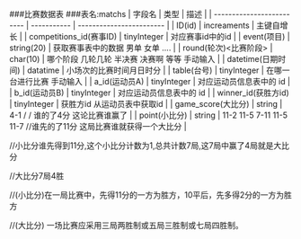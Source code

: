 ###比赛数据表
###表名:matchs
| 字段名                    | 类型        | 描述                     |
| ------------------------- | ----------- | ------------------------ |
| ID(id)                    | increaments | 主键自增长               |
| competitions_id(赛事ID) |   tinyInteger          | 对应赛事id中的id         |
| event(项目)               | string(20) | 获取赛事表中的数据      男单 女单 .... |
| round(轮次)<比赛阶段>         |  char(10)  | 哪个阶段 几轮几轮  半决赛  决赛啊 等等 手动输入 |
| datetime(日期时间) | datatime | 小场次的比赛时间月日时分 |
| table(台号)               | tinyInteger | 在哪一台进行比赛     手动输入 |
| a_id(运动员A)             | tinyInteger | 对应运动员信息表中的 id  |
| b_id(运动员B)             | tinyInteger | 对应运动员信息表中的 id  |
| winner_id(获胜方id)    | tinyInteger | 获胜方id 从运动员表中获取id |
| game_score(大比分)        | string | 4-1     / / 谁的了4分 这论比赛谁赢了 |
| point(小比分)             | string | 11-2 11-5 7-11 11-5 11-7  //谁先的了11分 这局比赛谁就获得一个大比分 |

//小比分谁先得到11分,这个小比分计数为1,总共计数7局,这7局中赢了4局就是大比分

//大比分7局4胜

//(小比分)在一局比赛中，先得11分的一方为胜方，10平后，先多得2分的一方为胜方

//(大比分) 一场比赛应采用三局两胜制或五局三胜制或七局四胜制。